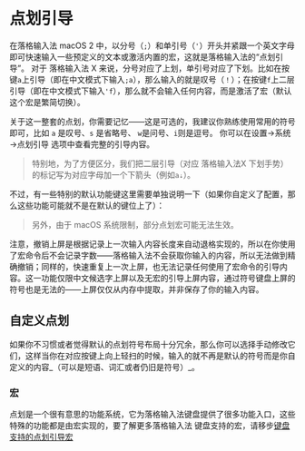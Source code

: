 # 点划引导

在落格输入法 macOS 2 中，以分号（`;`）和单引号（`'`）开头并紧跟一个英文字母即可快速输入一些预定义的文本或激活内置的宏，这就是落格输入法的“点划引导”。 对于 落格输入法 X 来说，分号对应了上划，单引号对应了下划。比如在按键`a`上引导（即在中文模式下输入`;a`），那么输入的就是叹号（`！`）；在按键`f`上二层引导（即在中文模式下输入`'f`），那么就不会输入任何内容，而是激活了宏（默认这个宏是繁简切换）。

关于这一整套的点划，你需要记忆——这是可选的，我建议你熟练使用常用的符号即可，比如 `a` 是叹号、`s` 是省略号、 `w`是问号、`i`则是逗号。 你可以在设置→系统→点划引导 选项中查看完整的引导内容。

> 特别地，为了方便区分，我们把二层引导（对应 落格输入法X 下划手势）的标记写为对应字母加一个下箭头（例如`a⇣`）。

不过，有一些特别的默认功能键这里需要单独说明一下（如果你自定义了配置，那么这些功能可能就不是在默认的键位上了）：

> 另外，由于 macOS 系统限制，部分点划宏可能无法生效。

注意，撤销上屏是根据记录上一次输入内容长度来自动退格实现的，所以在你使用了宏命令后不会记录字数——落格输入法不会获取你输入的内容，所以无法做到精确撤销；同样的，快速重复上一次上屏，也无法记录任何使用了宏命令的引导内容。这一功能仅限中文候选字上屏以及无宏的引导上屏内容，通过符号键盘上屏的符号也是无法的——上屏仅仅从内存中提取，并非保存了你的输入内容。

## 自定义点划

如果你不习惯或者觉得默认的点划符号布局十分冗余，那么你可以选择手动修改它们，这样当你在对应按键上向上轻扫的时候，输入的就不再是默认的符号而是你自定义的内容_（可以是短语、词汇或者仍旧是符号）_。

### 宏

点划是一个很有意思的功能系统，它为落格输入法键盘提供了很多功能入口，这些特殊的功能都是由宏实现的，要了解更多落格输入法 键盘支持的宏，请移步[键盘支持的点划引导宏](https://docs.logcg.com/ji-ben-gong-neng/marco)


